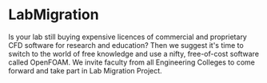 # LabMigration
Is your lab still buying expensive licences of commercial and proprietary CFD software for research and education?  Then we suggest it's time to switch to the world of free knowledge and use a nifty, free-of-cost software called OpenFOAM.  We invite faculty from all Engineering Colleges to come forward and take part in Lab Migration Project.
